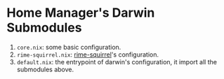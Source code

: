 # Home Manager's Darwin Submodules

1. `core.nix`: some basic configuration.
3. `rime-squirrel.nix`: [rime-squirrel](https://github.com/rime/squirrel)'s configuration.
4. `default.nix`: the entrypoint of darwin's configuration, it import all the submodules above.

